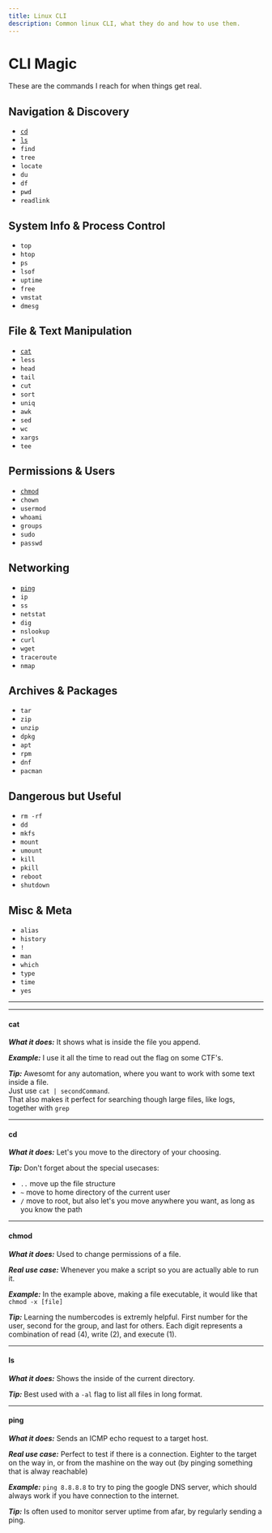 ```yaml
---
title: Linux CLI
description: Common linux CLI, what they do and how to use them.
---
```


# CLI Magic

These are the commands I reach for when things get real.

## Navigation & Discovery

- [`cd`](#cd)
- [`ls`](#ls)
- `find` 
- `tree`
- `locate` 
- `du` 
- `df` 
- `pwd` 
- `readlink`

## System Info & Process Control

- `top` 
- `htop`
- `ps`
- `lsof`
- `uptime`
- `free`
- `vmstat` 
- `dmesg`

## File & Text Manipulation

- [`cat`](#cat)
- `less`
- `head`
- `tail`
- `cut`
- `sort`
- `uniq`
- `awk`
- `sed`
- `wc`
- `xargs`
- `tee`

## Permissions & Users
- [`chmod`](#chmod)
- `chown`
- `usermod`
- `whoami`
- `groups`
- `sudo`
- `passwd`

## Networking
- [`ping`](#ping)
- `ip`
- `ss`
- `netstat`
- `dig`
- `nslookup`
- `curl`
- `wget`
- `traceroute`
- `nmap`

## Archives & Packages
- `tar`
- `zip`
- `unzip`
- `dpkg`
- `apt`
- `rpm`
- `dnf`
- `pacman`

## Dangerous but Useful
- `rm -rf`
- `dd`
- `mkfs`
- `mount`
- `umount`
- `kill`
- `pkill`
- `reboot`
- `shutdown`

## Misc & Meta
- `alias`
- `history`
- `!` 
- `man`
- `which`
- `type`
- `time`
- `yes`

---

<!--

Format suggestion for each command:

#### command

***What it does:***  

***Real use case:***

***Example:***

***Tip:***


alias  
apt  
awk  
cat     -- done
cd      -- done
chgrp  
chmod   -- done
chown  
curl  
cut  
dd  
df  
dig  
dnf  
dpkg  
dmesg  
du  
find  
free  
groups  
head  
history  
htop  
ip  
kill  
less  
locate 
ls      -- done 
lsof  
man  
mkfs  
mount  
netstat  
nmap  
nslookup  
passwd  
pacman  
ping    -- done
pkill  
ps  
pwd  
readlink  
reboot  
rm  
rpm  
sed  
shutdown  
sort  
ss  
sudo  
tail  
tar  
tee  
time  
top  
traceroute  
tree  
type  
umount  
uniq  
uptime  
usermod  
vmstat  
wc  
wget  
which  
whoami  
xargs  
yes  
zip  

--> 

---

#### cat

***What it does:*** It shows what is inside the file you append.  

***Example:*** I use it all the time to read out the flag on some CTF's. 

***Tip:*** Awesomt for any automation, where you want to work with some text inside a file.  
 Just use `cat | secondCommand`.  
That also makes it perfect for searching though large files, like logs, together with `grep`

---

#### cd

***What it does:*** Let's you move to the directory of your choosing.  

***Tip:*** Don't forget about the special usecases:  

- `..` move up the file structure
- `~` move to home directory of the current user
- `/` move to root, but also let's you move anywhere you want, as long as you know the path

---

#### chmod

***What it does:*** Used to change permissions of a file.

***Real use case:*** Whenever you make a script so you are actually able to run it. 

***Example:*** In the example above, making a file executable, it would like that `chmod -x [file]`

***Tip:*** Learning the numbercodes is extremly helpful. First number for the user, second for the group, and last for others. Each digit represents a combination of read (4), write (2), and execute (1). 

---

#### ls

***What it does:*** Shows the inside of the current directory.

***Tip:*** Best used with a `-al` flag to list all files in long format.

---

#### ping

***What it does:*** Sends an ICMP echo request to a target host. 

***Real use case:*** Perfect to test if there is a connection. Eighter to the target on the way in, or from the mashine on the way out (by pinging something that is alway reachable)

***Example:*** `ping 8.8.8.8` to try to ping the google DNS server, which should always work if you have connection to the internet. 

***Tip:*** Is often used to monitor server uptime from afar, by regularly sending a ping. 
